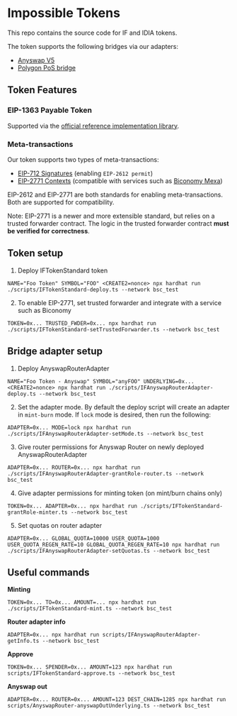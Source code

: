 # Impossible Tokens

This repo contains the source code for IF and IDIA tokens.

The token supports the following bridges via our adapters:

- [Anyswap V5](https://github.com/connext/chaindata)
- [Polygon PoS bridge](https://github.com/maticnetwork/pos-portal)

## Token Features

### EIP-1363 Payable Token

Supported via the [official reference implementation library](https://github.com/vittominacori/erc1363-payable-token).

### Meta-transactions

Our token supports two types of meta-transactions:

- [EIP-712 Signatures](https://eips.ethereum.org/EIPS/eip-712) (enabling `EIP-2612 permit`)
- [EIP-2771 Contexts](https://eips.ethereum.org/EIPS/eip-2771) (compatible with services such as [Biconomy Mexa](https://docs.biconomy.io/products/enable-gasless-transactions))

EIP-2612 and EIP-2771 are both standards for enabling meta-transactions. Both are supported for compatibility.

Note: EIP-2771 is a newer and more extensible standard, but relies on a trusted forwarder contract. The logic in the trusted forwarder contract **must be verified for correctness**.

## Token setup

1. Deploy IFTokenStandard token

```
NAME="Foo Token" SYMBOL="FOO" <CREATE2=nonce> npx hardhat run ./scripts/IFTokenStandard-deploy.ts --network bsc_test
```

2. To enable EIP-2771, set trusted forwarder and integrate with a service such as Biconomy

```
TOKEN=0x... TRUSTED_FWDER=0x... npx hardhat run ./scripts/IFTokenStandard-setTrustedForwarder.ts --network bsc_test
```

## Bridge adapter setup

1. Deploy AnyswapRouterAdapter

```
NAME="Foo Token - Anyswap" SYMBOL="anyFOO" UNDERLYING=0x... <CREATE2=nonce> npx hardhat run ./scripts/IFAnyswapRouterAdapter-deploy.ts --network bsc_test
```

2. Set the adapter mode. By default the deploy script will create an adapter in `mint-burn` mode. If `lock` mode is desired, then run the following:

```
ADAPTER=0x... MODE=lock npx hardhat run ./scripts/IFAnyswapRouterAdapter-setMode.ts --network bsc_test
```

3. Give router permissions for Anyswap Router on newly deployed AnyswapRouterAdapter

```
ADAPTER=0x... ROUTER=0x... npx hardhat run ./scripts/IFAnyswapRouterAdapter-grantRole-router.ts --network bsc_test
```

4. Give adapter permissions for minting token (on mint/burn chains only)

```
TOKEN=0x... ADAPTER=0x... npx hardhat run ./scripts/IFTokenStandard-grantRole-minter.ts --network bsc_test
```

5. Set quotas on router adapter

```
ADAPTER=0x... GLOBAL_QUOTA=10000 USER_QUOTA=1000 USER_QUOTA_REGEN_RATE=10 GLOBAL_QUOTA_REGEN_RATE=10 npx hardhat run ./scripts/IFAnyswapRouterAdapter-setQuotas.ts --network bsc_test
```

## Useful commands

**Minting**

```
TOKEN=0x... TO=0x... AMOUNT=... npx hardhat run ./scripts/IFTokenStandard-mint.ts --network bsc_test
```

**Router adapter info**

```
ADAPTER=0x... npx hardhat run scripts/IFAnyswapRouterAdapter-getInfo.ts --network bsc_test
```

**Approve**

```
TOKEN=0x... SPENDER=0x... AMOUNT=123 npx hardhat run scripts/IFTokenStandard-approve.ts --network bsc_test
```

**Anyswap out**

```
ADAPTER=0x... ROUTER=0x... AMOUNT=123 DEST_CHAIN=1285 npx hardhat run scripts/AnyswapRouter-anyswapOutUnderlying.ts --network bsc_test
```
